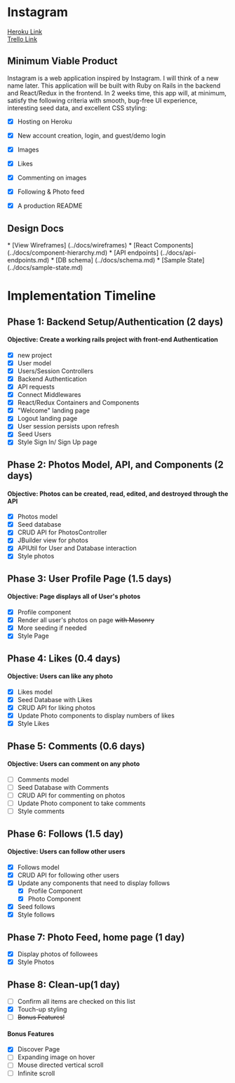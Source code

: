 <h1>Instagram</h1>

[Heroku Link](https://hikergram.com/)
<br>
[Trello Link](https://trello.com/b/9Rn9u5mH/instagramclone)

<h2>Minimum Viable Product</h2>
<p>Instagram is a web application inspired by Instagram. I will think of a new name later. This application will be built with Ruby on Rails in the backend and React/Redux in the frontend. In 2 weeks time, this app will, at minimum, satisfy the following criteria with smooth, bug-free UI experience, interesting seed data, and excellent CSS styling:</p>

- [X] Hosting on Heroku
- [X] New account creation, login, and guest/demo login
- [X] Images
- [X] Likes
- [X] Commenting on images
- [X] Following & Photo feed
- [X] A production README


<h2>Design Docs</h2>
* [View Wireframes] (../docs/wireframes)
* [React Components] (../docs/component-hierarchy.md)
* [API endpoints] (../docs/api-endpoints.md)
* [DB schema] (../docs/schema.md)
* [Sample State] (../docs/sample-state.md)

# Implementation Timeline

## Phase 1: Backend Setup/Authentication (2 days)
#### Objective: Create a working rails project with front-end Authentication
- [X] new project
- [X] User model
- [X] Users/Session Controllers
- [X] Backend Authentication
- [X] API requests
- [X] Connect Middlewares
- [X] React/Redux Containers and Components
- [X] "Welcome" landing page
- [X] Logout landing page
- [X] User session persists upon refresh
- [X] Seed Users
- [X] Style Sign In/ Sign Up page

## Phase 2: Photos Model, API, and Components (2 days)
#### Objective: Photos can be created, read, edited, and destroyed through the API
- [X] Photos model
- [X] Seed database
- [X] CRUD API for PhotosController
- [X] JBuilder view for photos
- [X] APIUtil for User and Database interaction
- [X] Style photos

## Phase 3: User Profile Page (1.5 days)
#### Objective: Page displays all of User's photos
- [X] Profile component
- [X] Render all user's photos on page ~~with Masonry~~
- [X] More seeding if needed
- [X] Style Page

## Phase 4: Likes (0.4 days)
#### Objective: Users can like any photo
- [X] Likes model
- [X] Seed Database with Likes
- [X] CRUD API for liking photos
- [X] Update Photo components to display numbers of likes
- [X] Style Likes

## Phase 5: Comments (0.6 days)
#### Objective: Users can comment on any photo
- [ ] Comments model
- [ ] Seed Database with Comments
- [ ] CRUD API for commenting on photos
- [ ] Update Photo component to take comments
- [ ] Style comments

## Phase 6: Follows (1.5 day)
#### Objective: Users can follow other users
- [X] Follows model
- [X] CRUD API for following other users
- [X] Update any components that need to display follows
  - [X] Profile Component
  - [X] Photo Component
- [X] Seed follows
- [X] Style follows

## Phase 7: Photo Feed, home page (1 day)
- [X] Display photos of followees
- [X] Style Photos

## Phase 8: Clean-up(1 day)
- [ ] Confirm all items are checked on this list
- [X] Touch-up styling
- [ ] ~~Bonus Features!~~

#### Bonus Features
- [X] Discover Page
- [ ] Expanding image on hover
- [ ] Mouse directed vertical scroll
- [ ] Infinite scroll
